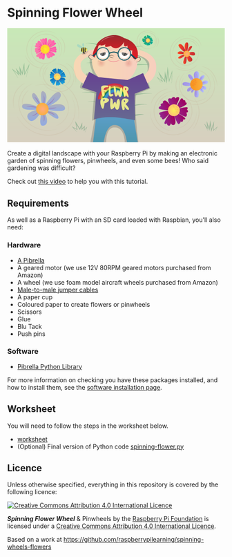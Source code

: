 # Spinning Flower Wheel

![](cover.png)

Create a digital landscape with your Raspberry Pi by making an electronic garden of spinning flowers, pinwheels, and even some bees! Who said gardening was difficult?

Check out [this video](https://www.youtube.com/watch?v=4Fs7y7gZIag) to help you with this tutorial.

## Requirements

As well as a Raspberry Pi with an SD card loaded with Raspbian, you'll also need:

### Hardware

- [A Pibrella](http://www.pibrella.com)
- A geared motor (we use 12V 80RPM geared motors purchased from Amazon)
- A wheel (we use foam model aircraft wheels purchased from Amazon)
- [Male-to-male jumper cables](http://shop.pimoroni.com/products/jumper-jerky)
- A paper cup
- Coloured paper to create flowers or pinwheels
- Scissors
- Glue
- Blu Tack
- Push pins

### Software

- [Pibrella Python Library](http://pibrella.com/#setup)

For more information on checking you have these packages installed, and how to install them, see the [software installation page](software.md).

## Worksheet

You will need to follow the steps in the worksheet below.

- [worksheet](worksheet.md)
- (Optional) Final version of Python code [spinning-flower.py](code/spinning-flower.py)

## Licence

Unless otherwise specified, everything in this repository is covered by the following licence:

[![Creative Commons Attribution 4.0 International Licence](http://i.creativecommons.org/l/by-sa/4.0/88x31.png)](http://creativecommons.org/licenses/by-sa/4.0/)

***Spinning Flower Wheel*** & Pinwheels by the [Raspberry Pi Foundation](http://www.raspberrypi.org) is licensed under a [Creative Commons Attribution 4.0 International Licence](http://creativecommons.org/licenses/by-sa/4.0/).

Based on a work at https://github.com/raspberrypilearning/spinning-wheels-flowers
